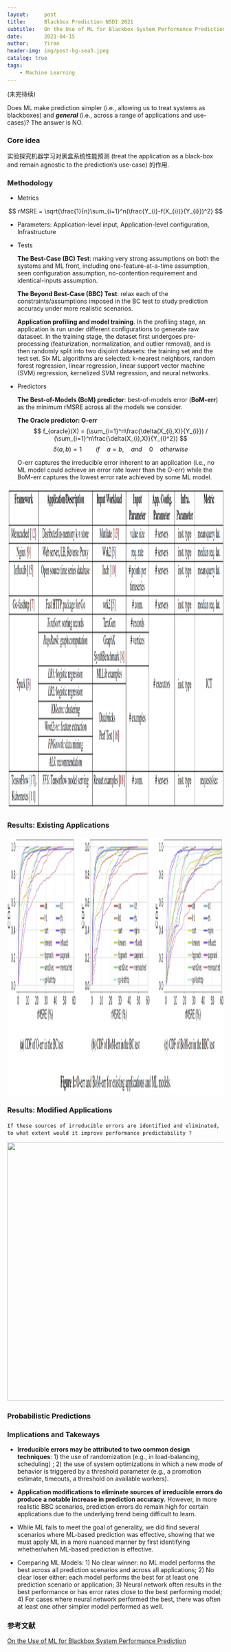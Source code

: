```yaml
---
layout:     post
title:      Blackbox Prediction NSDI 2021
subtitle:   On the Use of ML for Blackbox System Performance Prediction
date:       2021-04-15
author:     Yiran
header-img: img/post-bg-sea3.jpeg
catalog: true
tags:
    - Machine Learning
---
```

(未完待续)

Does ML make prediction simpler (i.e., allowing us to treat systems as blackboxes) and ***general*** (i.e., across a range of applications and use-cases)? The answer is NO.

### Core idea

实验探究机器学习对黑盒系统性能预测 (treat the application as a black-box and remain agnostic to the prediction’s use-case) 的作用.


### Methodology

- Metrics

$$
  rMSRE = \sqrt{\frac{1}{n}\sum_{i=1}^n(\frac{Y_{i}-f(X_{i})}{Y_{i}})^2}
$$

- Parameters: Application-level input, Application-level configuration, Infrastructure


- Tests

  **The Best-Case (BC) Test**: making very strong assumptions on both the systems and ML front, including one-feature-at-a-time assumption, seen configuration assumption, no-contention requirement and identical-inputs assumption.

  **The Beyond Best-Case (BBC) Test**: relax each of the constraints/assumptions imposed in the BC test to study prediction accuracy under more realistic scenarios.

  **Application profiling and model training**. In the profiling stage, an application is run under different configurations to generate raw dataseet. In the training stage, the dataset first undergoes pre-processing (featurization, normalization, and outlier removal), and is then randomly split into two disjoint datasets: the training set and the test set. Six ML algorithms are selected: k-nearest neighbors, random forest regression, linear regression, linear support vector machine (SVM) regression, kernelized SVM regression, and neural networks.


- Predictors

  **The Best-of-Models (BoM) predictor**: best-of-models error (**BoM-err**) as the minimum rMSRE across all the models we consider. 

  **The Oracle predictor: O-err**
  $$
  f_{oracle}(X) = (\sum_{i=1}^n\frac{\delta(X_{i},X)}{Y_{i}}) / (\sum_{i=1}^n\frac{\delta(X_{i},X)}{Y_{i}^2})
  $$
  $$
  \delta(a,b) = 1  \quad \quad if \quad a= b,\quad and \quad 0 \quad otherwise 
  $$

  O-err captures the irreducible error inherent to an application (i.e., no ML model could achieve an error rate lower than the O-err) while the BoM-err captures the lowest error rate achieved by some ML model.


<img width="900" height="750" src="/img/post-blackbox-1.png"/>


### Results: Existing Applications 

<img width="700" height="600" src="/img/post-blackbox-2.png"/>

### Results: Modified Applications 

```If these sources of irreducible errors are identified and eliminated, to what extent would it improve performance predictability ?```

<img width="700" height="600" src="/img/post-blackbox-3.png"/>


### Probabilistic Predictions


### Implications and Takeways

- **Irreducible errors may be attributed to two common design techniques**: 1) the use of randomization (e.g., in load-balancing, scheduling) ; 2) the use of system optimizations in which a new mode of behavior is triggered by a threshold parameter (e.g., a promotion estimate, timeouts, a threshold on available workers).

- **Application modifications to eliminate sources of irreducible errors do produce a notable increase in prediction accuracy.** However, in more realistic BBC scenarios, prediction errors do remain high for certain applications due to the underlying trend being difficult to learn.

- While ML fails to meet the goal of generality, we did find several scenarios where ML-based prediction was effective, showing that we must apply ML in a more nuanced manner by first identifying whether/when ML-based prediction is effective.

- Comparing ML Models: 1) No clear winner: no ML model performs the best across all prediction scenarios and across all applications; 2) No clear loser either: each model performs the best for at least one prediction scenario or application; 3) Neural network often results in the best performance or has error rates close to the best performing model; 4) For cases where neural network performed the best, there
was often at least one other simpler model performed as well.




### 参考文献

[On the Use of ML for Blackbox System Performance Prediction](https://www.usenix.org/system/files/nsdi21-fu.pdf)

